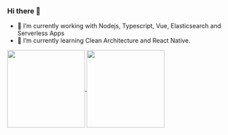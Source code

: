 ### Hi there 👋

- 🔭 I’m currently working with Nodejs, Typescript, Vue, Elasticsearch and Serverless Apps
- 🌱 I’m currently learning Clean Architecture and React Native.

<a href="https://github.com/eliassv">
  <img height="180em" align="center" src="https://github-readme-stats.vercel.app/api?username=eliassv&count_private=true&show_icons=true" />
</a>
<a href="https://github.com/eliassv">
  <img height="180em" align="center" src="https://github-readme-stats.vercel.app/api/top-langs/?username=eliassv&layout=compact&langs_count=10" />
</a>



<!--
**eliassv/eliassv** is a ✨ _special_ ✨ repository because its `README.md` (this file) appears on your GitHub profile.

Here are some ideas to get you started:

- 🔭  on ...
- 🌱 I’m currently learning ...
- 👯 I’m looking to collaborate on ...
- 🤔 I’m looking for help with ...
- 💬 Ask me about ...
- 📫 How to reach me: ...
- 😄 Pronouns: ...
- ⚡ Fun fact: ...
-->
